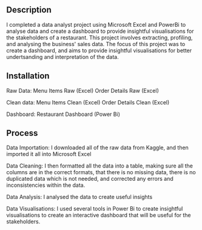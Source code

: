 ## Description
I completed a data analyst project using Microsoft Excel and PowerBi to analyse data and create a dashboard to provide insightful visualisations for the stakeholders of a restaurant. This project involves extracting, profiling, and analysing the business' sales data. The focus of this project was to create a dashboard, and aims to provide insightful visualisations for better undertsanding and interpretation of the data.

## Installation
Raw Data:
	Menu Items Raw (Excel)
	Order Details Raw (Excel)

Clean data:
	Menu Items Clean (Excel)
	Order Details Clean (Excel)

Dashboard:
	Restaurant Dashboard (Power Bi)


## Process
Data Importation: I downloaded all of the raw data from Kaggle, and then imported it all into Microsoft Excel

Data Cleaning: I then formatted all the data into a table, making sure all the columns are in the correct formats, that there is no missing data, there is no duplicated data which is not needed, and corrected any errors and inconsistencies within the data. 

Data Analysis: I analysed the data to create useful insights

Data Visualisations: I used several tools in Power Bi to create insightful visualisations to create an interactive dashboard that will be useful for the stakeholders.
